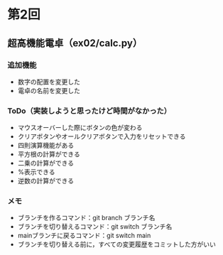 # 第2回
## 超高機能電卓（ex02/calc.py）
### 追加機能
- 数字の配置を変更した
- 電卓の名前を変更した
### ToDo（実装しようと思ったけど時間がなかった）
- マウスオーバーした際にボタンの色が変わる
- クリアボタンやオールクリアボタンで入力をリセットできる
- 四則演算機能がある
- 平方根の計算ができる
- 二乗の計算ができる
- %表示できる
- 逆数の計算ができる
### メモ
- ブランチを作るコマンド：git branch ブランチ名
- ブランチを切り替えるコマンド：git switch ブランチ名
- mainブランチに戻るコマンド：git switch main
- ブランチを切り替える前に，すべての変更履歴をコミットした方がいい
